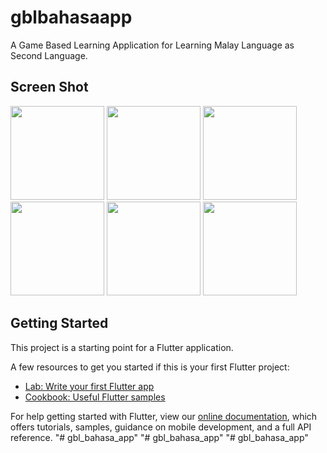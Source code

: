 # gblbahasaapp

A Game Based Learning Application for Learning Malay Language as Second Language.


## Screen Shot

<p float="middle">
  <img src="https://user-images.githubusercontent.com/40902882/113529323-b61fde00-95f5-11eb-98a9-a126074843d0.jpg" width="150" />
<img src="https://user-images.githubusercontent.com/40902882/113529331-b91ace80-95f5-11eb-806a-cad97d7d3e6a.jpg" width="150" />
<img src="https://user-images.githubusercontent.com/40902882/113529335-bc15bf00-95f5-11eb-87ac-5a153f58ddbb.jpg" width="150" />
<!-- <img src="https://user-images.githubusercontent.com/40902882/113529348-c20ba000-95f5-11eb-9d9e-1e5e65e7320a.jpg" width="150" /> -->
<img src="https://user-images.githubusercontent.com/40902882/113529364-c8018100-95f5-11eb-84a8-c6ca6ee352db.jpg" width="150" />
<img src="https://user-images.githubusercontent.com/40902882/113529368-ca63db00-95f5-11eb-80ba-71470fe30d61.jpg" width="150" />
<img src="https://user-images.githubusercontent.com/40902882/113529377-cf288f00-95f5-11eb-920d-c1d9e5999f8a.jpg" width="150" />
<!-- <img src="https://user-images.githubusercontent.com/40902882/113529385-d64f9d00-95f5-11eb-9d09-71d6191638ca.jpg" width="150" /> -->

</p>



## Getting Started

This project is a starting point for a Flutter application.

A few resources to get you started if this is your first Flutter project:

- [Lab: Write your first Flutter app](https://flutter.dev/docs/get-started/codelab)
- [Cookbook: Useful Flutter samples](https://flutter.dev/docs/cookbook)

For help getting started with Flutter, view our
[online documentation](https://flutter.dev/docs), which offers tutorials,
samples, guidance on mobile development, and a full API reference.
"# gbl_bahasa_app" 
"# gbl_bahasa_app" 
"# gbl_bahasa_app" 
